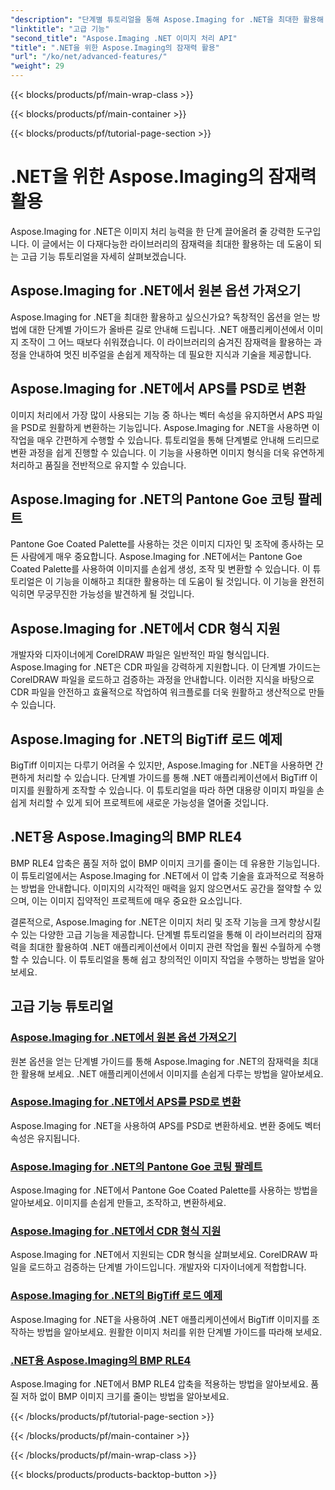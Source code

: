 ```yaml
---
"description": "단계별 튜토리얼을 통해 Aspose.Imaging for .NET을 최대한 활용해 보세요. 독창적인 옵션을 활용하고 이미지 작업을 손쉽게 처리하는 방법을 알아보세요."
"linktitle": "고급 기능"
"second_title": "Aspose.Imaging .NET 이미지 처리 API"
"title": ".NET을 위한 Aspose.Imaging의 잠재력 활용"
"url": "/ko/net/advanced-features/"
"weight": 29
---
```


{{< blocks/products/pf/main-wrap-class >}}

{{< blocks/products/pf/main-container >}}

{{< blocks/products/pf/tutorial-page-section >}}

# .NET을 위한 Aspose.Imaging의 잠재력 활용


Aspose.Imaging for .NET은 이미지 처리 능력을 한 단계 끌어올려 줄 강력한 도구입니다. 이 글에서는 이 다재다능한 라이브러리의 잠재력을 최대한 활용하는 데 도움이 되는 고급 기능 튜토리얼을 자세히 살펴보겠습니다.

## Aspose.Imaging for .NET에서 원본 옵션 가져오기

Aspose.Imaging for .NET을 최대한 활용하고 싶으신가요? 독창적인 옵션을 얻는 방법에 대한 단계별 가이드가 올바른 길로 안내해 드립니다. .NET 애플리케이션에서 이미지 조작이 그 어느 때보다 쉬워졌습니다. 이 라이브러리의 숨겨진 잠재력을 활용하는 과정을 안내하여 멋진 비주얼을 손쉽게 제작하는 데 필요한 지식과 기술을 제공합니다.

## Aspose.Imaging for .NET에서 APS를 PSD로 변환

이미지 처리에서 가장 많이 사용되는 기능 중 하나는 벡터 속성을 유지하면서 APS 파일을 PSD로 원활하게 변환하는 기능입니다. Aspose.Imaging for .NET을 사용하면 이 작업을 매우 간편하게 수행할 수 있습니다. 튜토리얼을 통해 단계별로 안내해 드리므로 변환 과정을 쉽게 진행할 수 있습니다. 이 기능을 사용하면 이미지 형식을 더욱 유연하게 처리하고 품질을 전반적으로 유지할 수 있습니다.

## Aspose.Imaging for .NET의 Pantone Goe 코팅 팔레트

Pantone Goe Coated Palette를 사용하는 것은 이미지 디자인 및 조작에 종사하는 모든 사람에게 매우 중요합니다. Aspose.Imaging for .NET에서는 Pantone Goe Coated Palette를 사용하여 이미지를 손쉽게 생성, 조작 및 변환할 수 있습니다. 이 튜토리얼은 이 기능을 이해하고 최대한 활용하는 데 도움이 될 것입니다. 이 기능을 완전히 익히면 무궁무진한 가능성을 발견하게 될 것입니다.

## Aspose.Imaging for .NET에서 CDR 형식 지원

개발자와 디자이너에게 CorelDRAW 파일은 일반적인 파일 형식입니다. Aspose.Imaging for .NET은 CDR 파일을 강력하게 지원합니다. 이 단계별 가이드는 CorelDRAW 파일을 로드하고 검증하는 과정을 안내합니다. 이러한 지식을 바탕으로 CDR 파일을 안전하고 효율적으로 작업하여 워크플로를 더욱 원활하고 생산적으로 만들 수 있습니다.

## Aspose.Imaging for .NET의 BigTiff 로드 예제

BigTiff 이미지는 다루기 어려울 수 있지만, Aspose.Imaging for .NET을 사용하면 간편하게 처리할 수 있습니다. 단계별 가이드를 통해 .NET 애플리케이션에서 BigTiff 이미지를 원활하게 조작할 수 있습니다. 이 튜토리얼을 따라 하면 대용량 이미지 파일을 손쉽게 처리할 수 있게 되어 프로젝트에 새로운 가능성을 열어줄 것입니다.

## .NET용 Aspose.Imaging의 BMP RLE4

BMP RLE4 압축은 품질 저하 없이 BMP 이미지 크기를 줄이는 데 유용한 기능입니다. 이 튜토리얼에서는 Aspose.Imaging for .NET에서 이 압축 기술을 효과적으로 적용하는 방법을 안내합니다. 이미지의 시각적인 매력을 잃지 않으면서도 공간을 절약할 수 있으며, 이는 이미지 집약적인 프로젝트에 매우 중요한 요소입니다.

결론적으로, Aspose.Imaging for .NET은 이미지 처리 및 조작 기능을 크게 향상시킬 수 있는 다양한 고급 기능을 제공합니다. 단계별 튜토리얼을 통해 이 라이브러리의 잠재력을 최대한 활용하여 .NET 애플리케이션에서 이미지 관련 작업을 훨씬 수월하게 수행할 수 있습니다. 이 튜토리얼을 통해 쉽고 창의적인 이미지 작업을 수행하는 방법을 알아보세요.
## 고급 기능 튜토리얼
### [Aspose.Imaging for .NET에서 원본 옵션 가져오기](./get-original-options/)
원본 옵션을 얻는 단계별 가이드를 통해 Aspose.Imaging for .NET의 잠재력을 최대한 활용해 보세요. .NET 애플리케이션에서 이미지를 손쉽게 다루는 방법을 알아보세요.
### [Aspose.Imaging for .NET에서 APS를 PSD로 변환](./convert-aps-to-psd/)
Aspose.Imaging for .NET을 사용하여 APS를 PSD로 변환하세요. 변환 중에도 벡터 속성은 유지됩니다.
### [Aspose.Imaging for .NET의 Pantone Goe 코팅 팔레트](./pantone-goe-coated-palette/)
Aspose.Imaging for .NET에서 Pantone Goe Coated Palette를 사용하는 방법을 알아보세요. 이미지를 손쉽게 만들고, 조작하고, 변환하세요.
### [Aspose.Imaging for .NET에서 CDR 형식 지원](./support-of-cdr-format/)
Aspose.Imaging for .NET에서 지원되는 CDR 형식을 살펴보세요. CorelDRAW 파일을 로드하고 검증하는 단계별 가이드입니다. 개발자와 디자이너에게 적합합니다.
### [Aspose.Imaging for .NET의 BigTiff 로드 예제](./bigtiff-load-example/)
Aspose.Imaging for .NET을 사용하여 .NET 애플리케이션에서 BigTiff 이미지를 조작하는 방법을 알아보세요. 원활한 이미지 처리를 위한 단계별 가이드를 따라해 보세요.
### [.NET용 Aspose.Imaging의 BMP RLE4](./bmp-rle4/)
Aspose.Imaging for .NET에서 BMP RLE4 압축을 적용하는 방법을 알아보세요. 품질 저하 없이 BMP 이미지 크기를 줄이는 방법을 알아보세요.

{{< /blocks/products/pf/tutorial-page-section >}}

{{< /blocks/products/pf/main-container >}}

{{< /blocks/products/pf/main-wrap-class >}}

{{< blocks/products/products-backtop-button >}}